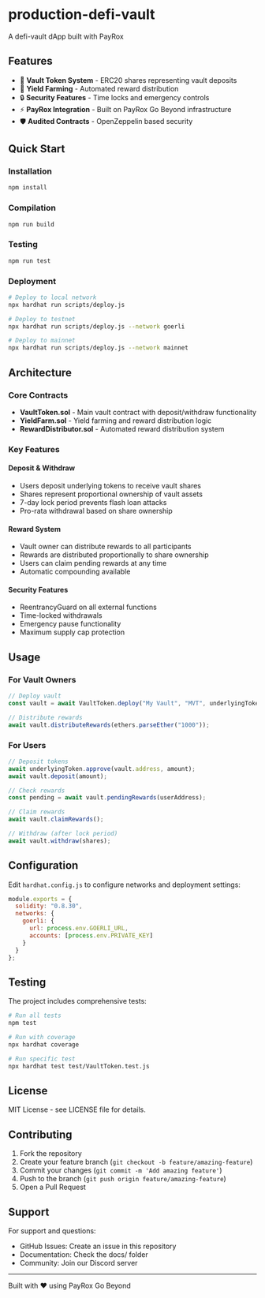 # production-defi-vault

A defi-vault dApp built with PayRox

## Features

- 🏦 **Vault Token System** - ERC20 shares representing vault deposits
- 🌾 **Yield Farming** - Automated reward distribution
- 🔒 **Security Features** - Time locks and emergency controls
- ⚡ **PayRox Integration** - Built on PayRox Go Beyond infrastructure
- 🛡️ **Audited Contracts** - OpenZeppelin based security

## Quick Start

### Installation

```bash
npm install
```

### Compilation

```bash
npm run build
```

### Testing

```bash
npm run test
```

### Deployment

```bash
# Deploy to local network
npx hardhat run scripts/deploy.js

# Deploy to testnet
npx hardhat run scripts/deploy.js --network goerli

# Deploy to mainnet
npx hardhat run scripts/deploy.js --network mainnet
```

## Architecture

### Core Contracts

- **VaultToken.sol** - Main vault contract with deposit/withdraw functionality
- **YieldFarm.sol** - Yield farming and reward distribution logic  
- **RewardDistributor.sol** - Automated reward distribution system

### Key Features

#### Deposit & Withdraw
- Users deposit underlying tokens to receive vault shares
- Shares represent proportional ownership of vault assets
- 7-day lock period prevents flash loan attacks
- Pro-rata withdrawal based on share ownership

#### Reward System
- Vault owner can distribute rewards to all participants
- Rewards are distributed proportionally to share ownership
- Users can claim pending rewards at any time
- Automatic compounding available

#### Security Features
- ReentrancyGuard on all external functions
- Time-locked withdrawals
- Emergency pause functionality
- Maximum supply cap protection

## Usage

### For Vault Owners

```javascript
// Deploy vault
const vault = await VaultToken.deploy("My Vault", "MVT", underlyingTokenAddress);

// Distribute rewards
await vault.distributeRewards(ethers.parseEther("1000"));
```

### For Users

```javascript
// Deposit tokens
await underlyingToken.approve(vault.address, amount);
await vault.deposit(amount);

// Check rewards
const pending = await vault.pendingRewards(userAddress);

// Claim rewards
await vault.claimRewards();

// Withdraw (after lock period)
await vault.withdraw(shares);
```

## Configuration

Edit `hardhat.config.js` to configure networks and deployment settings:

```javascript
module.exports = {
  solidity: "0.8.30",
  networks: {
    goerli: {
      url: process.env.GOERLI_URL,
      accounts: [process.env.PRIVATE_KEY]
    }
  }
};
```

## Testing

The project includes comprehensive tests:

```bash
# Run all tests
npm test

# Run with coverage
npx hardhat coverage

# Run specific test
npx hardhat test test/VaultToken.test.js
```

## License

MIT License - see LICENSE file for details.

## Contributing

1. Fork the repository
2. Create your feature branch (`git checkout -b feature/amazing-feature`)
3. Commit your changes (`git commit -m 'Add amazing feature'`)
4. Push to the branch (`git push origin feature/amazing-feature`)
5. Open a Pull Request

## Support

For support and questions:
- GitHub Issues: Create an issue in this repository
- Documentation: Check the docs/ folder
- Community: Join our Discord server

---

Built with ❤️ using PayRox Go Beyond
